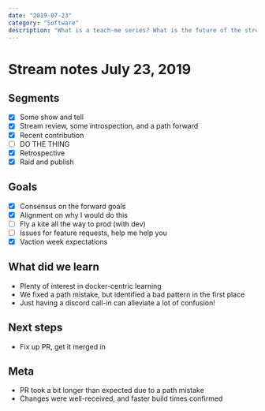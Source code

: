 ```yaml
---
date: "2019-07-23"
category: "Software"
description: "What is a teach-me series? What is the future of the stream? Should I be concerned?"
---
```


# Stream notes July 23, 2019

## Segments

- [x] Some show and tell
- [x] Stream review, some introspection, and a path forward
- [x] Recent contribution
- [ ] DO THE THING
- [x] Retrospective
- [x] Raid and publish

## Goals

- [x] Consensus on the forward goals
- [x] Alignment on why I would do this
- [ ] Fly a kite all the way to prod (with dev)
- [ ] Issues for feature requests, help me help you
- [x] Vaction week expectations

## What did we learn

- Plenty of interest in docker-centric learning
- We fixed a path mistake, but identified a bad pattern in the first place
- Just having a discord call-in can alleviate a lot of confusion!

## Next steps

- Fix up PR, get it merged in

## Meta

- PR took a bit longer than expected due to a path mistake
- Changes were well-received, and faster build times confirmed
